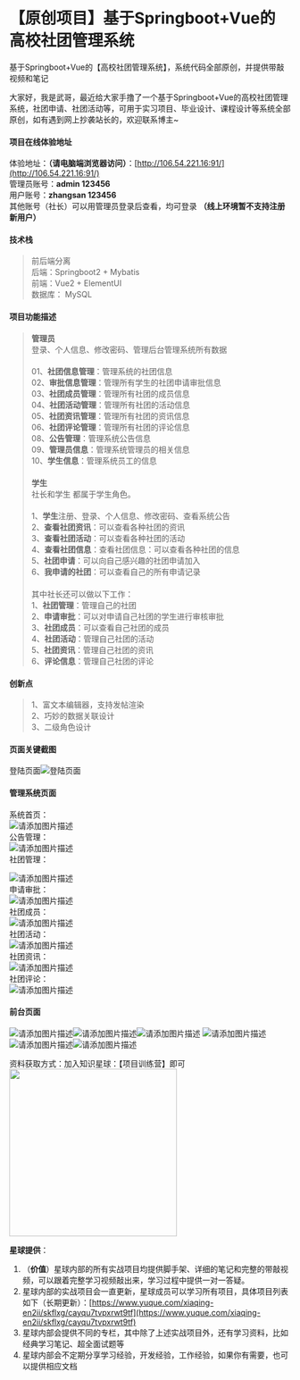 # 【原创项目】基于Springboot+Vue的高校社团管理系统
基于Springboot+Vue的【高校社团管理系统】，系统代码全部原创，并提供带敲视频和笔记

大家好，我是武哥，最近给大家手撸了一个基于Springboot+Vue的高校社团管理系统，社团申请、社团活动等，可用于实习项目、毕业设计、课程设计等系统全部原创，如有遇到网上抄袭站长的，欢迎联系博主~  

#### 项目在线体验地址  
体验地址：**（请电脑端浏览器访问）**：[http://106.54.221.16:91/](http://106.54.221.16:91/)  
管理员账号：**admin 123456**    
用户账号：**zhangsan 123456**    
其他账号（社长）可以用管理员登录后查看，均可登录 **（线上环境暂不支持注册新用户）**    


#### 技术栈  
> 前后端分离  
> 后端：Springboot2 + Mybatis  
> 前端：Vue2 + ElementUI  
> 数据库： MySQL  

#### 项目功能描述  

>**管理员**  
>登录、个人信息、修改密码、管理后台管理系统所有数据  
>#### 
>01、**社团信息管理**：管理系统的社团信息  
>02、**审批信息管理**：管理所有学生的社团申请审批信息  
>03、**社团成员管理**：管理所有社团的成员信息  
>04、**社团活动管理**：管理所有社团的活动信息  
>05、**社团资讯管理**：管理所有社团的资讯信息  
>06、**社团评论管理**：管理所有社团的评论信息  
>08、**公告管理**：管理系统公告信息  
>09、**管理员信息**：管理系统管理员的相关信息  
>10、**学生信息**：管理系统员工的信息  
>#### 
>**学生**  
>社长和学生 都属于学生角色。  
>#### 
>1、**学生**注册、登录、个人信息、修改密码、查看系统公告  
>2、**查看社团资讯**：可以查看各种社团的资讯  
>3、**查看社团活动**：可以查看各种社团的活动  
>4、**查看社团信息**：查看社团信息：可以查看各种社团的信息  
>5、**社团申请**：可以向自己感兴趣的社团申请加入  
>6、**我申请的社团**：可以查看自己的所有申请记录  
>#### 
>其中社长还可以做以下工作：  
>1、**社团管理**：管理自己的社团  
>2、**申请审批**：可以对申请自己社团的学生进行审核审批  
>3、**社团成员**：可以查看自己社团的成员  
>4、**社团活动**：管理自己社团的活动  
>5、**社团资讯**：管理自己社团的资讯  
>6、**评论信息**：管理自己社团的评论  

#### 创新点
> 1、富文本编辑器，支持发帖渲染  
> 2、巧妙的数据关联设计  
> 3、二级角色设计  
#### 页面关键截图  
登陆页面![登陆页面](https://img-blog.csdnimg.cn/direct/950995b52cb840998a7a001f87efb804.png)  


#### 管理系统页面  
系统首页：  
![请添加图片描述](https://img-blog.csdnimg.cn/direct/da245b7e04644d50a49efcd00ec57300.png)  
公告管理：  
![请添加图片描述](https://img-blog.csdnimg.cn/direct/c50fdb2429b24afbbfac19370f9bcecd.png)  
社团管理：  

![请添加图片描述](https://img-blog.csdnimg.cn/direct/3381c457a9304057bfff6636c3f81b62.png)  
申请审批：  
![请添加图片描述](https://img-blog.csdnimg.cn/direct/da2d8945984e4eefbb1a258d75ea03ce.png)  
社团成员：  
![请添加图片描述](https://img-blog.csdnimg.cn/direct/05dd997cfd0c4e1e823ca1535cebca58.png)  
社团活动：  
![请添加图片描述](https://img-blog.csdnimg.cn/direct/b5c35ae3126c4b29873fde8070ba202e.png)  
社团资讯：  
![请添加图片描述](https://img-blog.csdnimg.cn/direct/a4058dedf46d4c728daecc3630029494.png)  
社团评论：  
![请添加图片描述](https://img-blog.csdnimg.cn/direct/9f7d9f9c35204196b65230de754a876b.png)  
#### 前台页面  

![请添加图片描述](https://img-blog.csdnimg.cn/direct/fb237a15501d49d0af0e366f580bf51a.png)![请添加图片描述](https://img-blog.csdnimg.cn/direct/1c178302d96d4489b53159fbc760c006.png)![请添加图片描述](https://img-blog.csdnimg.cn/direct/35b72a4942474d55bea4cb4a09bdd030.png)
![请添加图片描述](https://img-blog.csdnimg.cn/direct/249229e3ebb2431d86d2ce6ffb027641.png)![请添加图片描述](https://img-blog.csdnimg.cn/direct/1739dc518f8241c585c7984d76a43aa2.png)![请添加图片描述](https://img-blog.csdnimg.cn/direct/97875c26a01442d5905430e37823f7e0.png)







资料获取方式：加入知识星球：【项目训练营】即可  
<img src="https://img-blog.csdnimg.cn/direct/44f688415c0c47cc81ad08a1f275e6a4.png" width="300px" />

**星球提供**：

1. （**价值**）星球内部的所有实战项目均提供脚手架、详细的笔记和完整的带敲视频，可以跟着完整学习视频敲出来，学习过程中提供一对一答疑。  
2. 星球内部的实战项目会一直更新，星球成员可以学习所有项目，具体项目列表如下（长期更新）：[https://www.yuque.com/xiaqing-en2ii/skflxg/cayqu7tvpxrwt9tf](https://www.yuque.com/xiaqing-en2ii/skflxg/cayqu7tvpxrwt9tf)  
3. 星球内部会提供不同的专栏，其中除了上述实战项目外，还有学习资料，比如经典学习笔记、超全面试题等  
4. 星球内部会不定期分享学习经验，开发经验，工作经验，如果你有需要，也可以提供相应文档    
